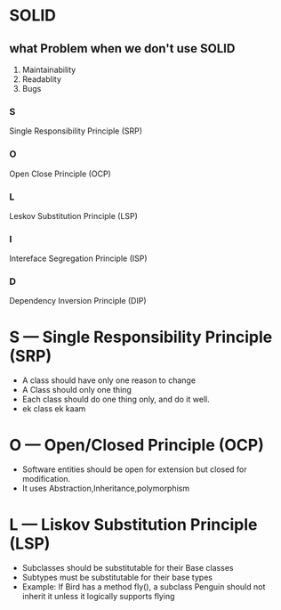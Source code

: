 # SOLID
## what Problem when we don't use SOLID 
1. Maintainability
2. Readablity
3. Bugs

### S
Single Responsibility Principle (SRP)

### O
Open Close Principle (OCP)

### L
Leskov Substitution Principle (LSP)

### I
Intereface Segregation Principle (ISP)

### D
Dependency Inversion Principle (DIP)

# S — Single Responsibility Principle (SRP)
- A class should have only one reason to change
- A Class should only one thing
- Each class should do one thing only, and do it well.
- ek class ek kaam


# O — Open/Closed Principle (OCP)
- Software entities should be open for extension but closed for modification.
- It uses Abstraction,Inheritance,polymorphism

# L — Liskov Substitution Principle (LSP)
- Subclasses should be substitutable  for their Base classes
- Subtypes must be substitutable for their base types
- Example: If Bird has a method fly(), a subclass Penguin should not inherit it unless it logically supports flying


